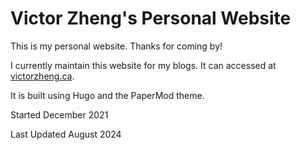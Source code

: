 # Victor Zheng's Personal Website


This is my personal website. Thanks for coming by! 

I currently maintain this website for my blogs. It can accessed at [victorzheng.ca](https://victorzheng.ca).

It is built using Hugo and the PaperMod theme.

Started December 2021

Last Updated August 2024
